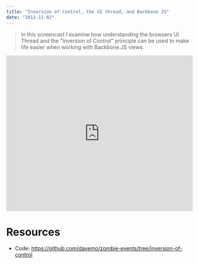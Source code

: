 ```yaml
---
title: "Inversion of Control, the UI thread, and Backbone JS"
date: "2012-11-02"
---
```


> In this screencast I examine how understanding the browsers UI Thread and the "Inversion of Control" principle can be used to make life easier when working with Backbone.JS views.

<iframe src="https://www.youtube.com/embed/mU1JcPikdMs?wmode=transparent" allowfullscreen frameborder="0" height="417" width="500"></iframe>

# Resources

- Code: https://github.com/davemo/zombie-events/tree/inversion-of-control
